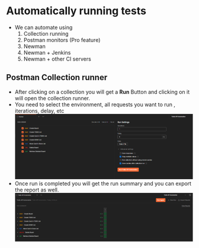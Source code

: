 # Automatically running tests
* We can automate using
    1. Collection running 
    2. Postman monitors (Pro feature)
    3. Newman 
    4. Newman + Jenkins 
    5. Newman + other CI servers

## Postman Collection runner 
* After clicking on a collection you will get a **Run** Button and clicking on it will open the collection runner. 
* You need to select the environment, all requests you want to run , iterations, delay, etc
![Collection runner](./img/collection-runner.png)
* Once run is completed you will get the run summary and you can export the report as well. 
![summary](./img/collection-runner-summary.png)